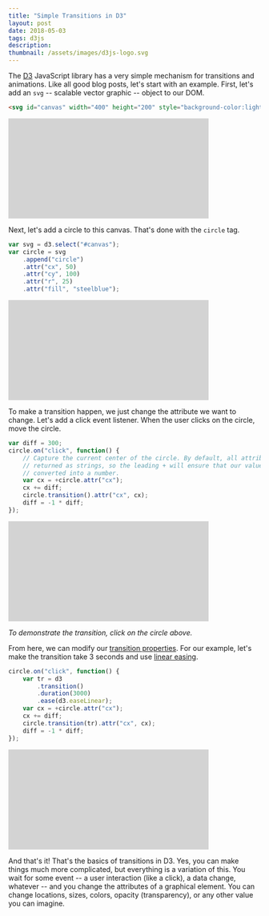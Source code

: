 ```yaml
---
title: "Simple Transitions in D3"
layout: post
date: 2018-05-03
tags: d3js
description:
thumbnail: /assets/images/d3js-logo.svg
---
```


<script type="text/javascript" src="https://d3js.org/d3.v5.js"></script>

The [D3](https://d3js.org) JavaScript library has a very simple mechanism for transitions and animations. Like all good blog posts, let's start with an example. First, let's add an `svg` -- scalable vector graphic -- object to our DOM.

```html
<svg id="canvas" width="400" height="200" style="background-color:lightgray;"></svg>
```

<svg id="canvas1" width="400" height="200" style="background-color:lightgray;"></svg>

Next, let's add a circle to this canvas. That's done with the `circle` tag.

```js
var svg = d3.select("#canvas");
var circle = svg
    .append("circle")
    .attr("cx", 50)
    .attr("cy", 100)
    .attr("r", 25)
    .attr("fill", "steelblue");
```

<svg id="canvas2" width="400" height="200" style="background-color:lightgray;"></svg>

<script>
(function () {
    var svg = d3.select("#canvas2");
    var circle = svg.append("circle")
        .attr("cx", 50)
        .attr("cy", 100)
        .attr("r", 25)
        .attr("fill", "steelblue");
})();
</script>

To make a transition happen, we just change the attribute we want to change. Let's add a click event listener. When the user clicks on the circle, move the circle.

```js
var diff = 300;
circle.on("click", function() {
    // Capture the current center of the circle. By default, all attributes are
    // returned as strings, so the leading + will ensure that our value gets
    // converted into a number.
    var cx = +circle.attr("cx");
    cx += diff;
    circle.transition().attr("cx", cx);
    diff = -1 * diff;
});
```

<svg id="canvas3" width="400" height="200" style="background-color:lightgray;"></svg>

<script>
(function () {
    var svg = d3.select("#canvas3");
    var circle = svg.append("circle")
        .attr("cx", 50)
        .attr("cy", 100)
        .attr("r", 25)
        .attr("fill", "steelblue");
    var diff = 300;
    circle.on("click", function () {
        var cx = +circle.attr("cx");
        cx += diff;
        circle.transition()
            .attr("cx", cx);
        diff = -1 * diff;
    });
})();
</script>

_To demonstrate the transition, click on the circle above._

From here, we can modify our [transition properties](https://github.com/d3/d3-transition). For our example, let's make the transition take 3 seconds and use [linear easing](https://github.com/d3/d3-ease).

```js
circle.on("click", function() {
    var tr = d3
        .transition()
        .duration(3000)
        .ease(d3.easeLinear);
    var cx = +circle.attr("cx");
    cx += diff;
    circle.transition(tr).attr("cx", cx);
    diff = -1 * diff;
});
```

<svg id="canvas4" width="400" height="200" style="background-color:lightgray;"></svg>

<script>
(function () {
    var svg = d3.select("#canvas4");
    var circle = svg.append("circle")
        .attr("cx", 50)
        .attr("cy", 100)
        .attr("r", 25)
        .attr("fill", "steelblue");
    var diff = 300;
    circle.on("click", function () {
        var tr = d3.transition()
            .duration(3000)
            .ease(d3.easeLinear);
        var cx = +circle.attr("cx");
        cx += diff;
        circle.transition(tr)
            .attr("cx", cx);
        diff = -1 * diff;
    });
})();
</script>

And that's it! That's the basics of transitions in D3. Yes, you can make things much more complicated, but everything is a variation of this. You wait for some event -- a user interaction (like a click), a data change, whatever -- and you change the attributes of a graphical element. You can change locations, sizes, colors, opacity (transparency), or any other value you can imagine.

